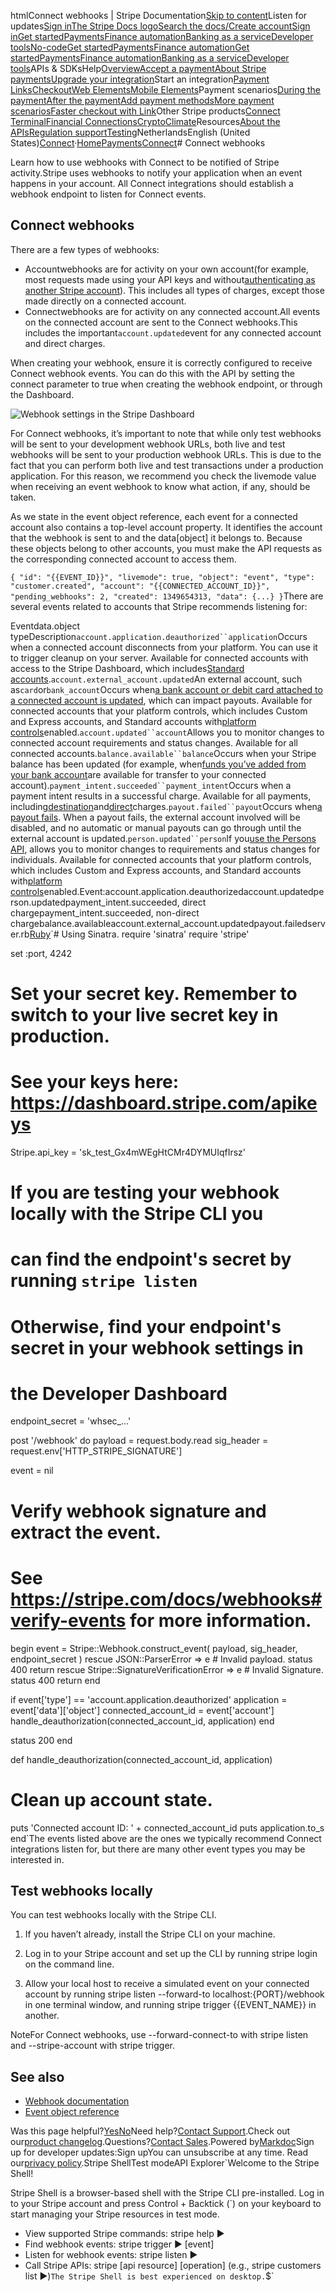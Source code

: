 htmlConnect webhooks | Stripe Documentation[Skip to content](#main-content)Listen for updates[Sign in](https://dashboard.stripe.com/login?redirect=https%3A%2F%2Fdocs.stripe.com%2Fconnect%2Fwebhooks)[The Stripe Docs logo](/)[Search the docs/](#)[Create account](https://dashboard.stripe.com/register/connect)[Sign in](https://dashboard.stripe.com/login?redirect=https%3A%2F%2Fdocs.stripe.com%2Fconnect%2Fwebhooks)[Get started](/get-started)[Payments](/payments)[Finance automation](/finance-automation)[Banking as a service](/financial-services)[Developer tools](/development)[No-code](/no-code)[Get started](/get-started)[Payments](/payments)[Finance automation](/finance-automation)[](#)[Get started](/get-started)[Payments](/payments)[Finance automation](/finance-automation)[Banking as a service](/financial-services)[Developer tools](/development)[](#)APIs & SDKsHelp[Overview](/docs/payments)[Accept a payment](#)[About Stripe payments](#)[Upgrade your integration](/docs/payments/upgrades)Start an integration[Payment Links](#)[Checkout](#)[Web Elements](#)[Mobile Elements](#)Payment scenarios[During the payment](#)[After the payment](#)[Add payment methods](#)[More payment scenarios](#)[Faster checkout with Link](#)Other Stripe products[Connect](#)
[Terminal](#)[Financial Connections](#)[Crypto](#)[Climate](#)Resources[About the APIs](#)[Regulation support](#)[Testing](/docs/testing)NetherlandsEnglish (United States)[](#)[](#)[Connect](/connect)·[Home](/docs)[Payments](/docs/payments)[Connect](/docs/connect)# Connect webhooks

Learn how to use webhooks with Connect to be notified of Stripe activity.Stripe uses webhooks to notify your application when an event happens in your account. All Connect integrations should establish a webhook endpoint to listen for Connect events.

## Connect webhooks

There are a few types of webhooks:

- Accountwebhooks are for activity on your own account(for example, most requests made using your API keys and without[authenticating as another Stripe account](/connect/authentication)). This includes all types of charges, except those made directly on a connected account.
- Connectwebhooks are for activity on any connected account.All events on the connected account are sent to the Connect webhooks.This includes the important`account.updated`event for any connected account and direct charges.

When creating your webhook, ensure it is correctly configured to receive Connect webhook events. You can do this with the API by setting the connect parameter to true when creating the webhook endpoint, or through the Dashboard.

![Webhook settings in the Stripe Dashboard](https://b.stripecdn.com/docs-statics-srv/assets/webhooks.ac3d6c19a5281fbbd2b85a335cd887b3.png)

For Connect webhooks, it’s important to note that while only test webhooks will be sent to your development webhook URLs, both live and test webhooks will be sent to your production webhook URLs. This is due to the fact that you can perform both live and test transactions under a production application. For this reason, we recommend you check the livemode value when receiving an event webhook to know what action, if any, should be taken.

As we state in the event object reference, each event for a connected account also contains a top-level account property. It identifies the account that the webhook is sent to and the data[object] it belongs to. Because these objects belong to other accounts, you must make the API requests as the corresponding connected account to access them.

`{
  "id": "{{EVENT_ID}}",
  "livemode": true,
  "object": "event",
  "type": "customer.created",
  "account": "{{CONNECTED_ACCOUNT_ID}}",
  "pending_webhooks": 2,
  "created": 1349654313,
  "data": {...}
}`There are several events related to accounts that Stripe recommends listening for:

Eventdata.object typeDescription`account.application.deauthorized``application`Occurs when a connected account disconnects from your platform. You can use it to trigger cleanup on your server. Available for connected accounts with access to the Stripe Dashboard, which includes[Standard accounts](/connect/standard-accounts).`account.external_account.updated`An external account, such as`card`or`bank_account`Occurs when[a bank account or debit card attached to a connected account is updated](/connect/payouts-bank-accounts), which can impact payouts. Available for connected accounts that your platform controls, which includes Custom and Express accounts, and Standard accounts with[platform controls](/connect/platform-controls-for-stripe-dashboard-accounts)enabled.`account.updated``account`Allows you to monitor changes to connected account requirements and status changes. Available for all connected accounts.`balance.available``balance`Occurs when your Stripe balance has been updated (for example, when[funds you’ve added from your bank account](/connect/add-and-pay-out-guide#add-funds)are available for transfer to your connected account).`payment_intent.succeeded``payment_intent`Occurs when a payment intent results in a successful charge. Available for all payments, including[destination](/connect/collect-then-transfer-guide#fulfillment)and[direct](/connect/enable-payment-acceptance-guide)charges.`payout.failed``payout`Occurs when[a payout fails](/connect/payouts-connected-accounts#webhooks).  When a payout fails, the external account involved will be disabled, and no automatic or manual payouts can go through until the external account is updated.`person.updated``person`If you[use the Persons API](/connect/handling-api-verification#verification-process), allows you to monitor changes to requirements and status changes for individuals. Available for connected accounts that your platform controls, which includes Custom and Express accounts, and Standard accounts with[platform controls](/connect/platform-controls-for-stripe-dashboard-accounts)enabled.Event:account.application.deauthorizedaccount.updatedperson.updatedpayment_intent.succeeded, direct chargepayment_intent.succeeded, non-direct chargebalance.availableaccount.external_account.updatedpayout.failedserver.rb[Ruby](#)`# Using Sinatra.
require 'sinatra'
require 'stripe'

set :port, 4242

# Set your secret key. Remember to switch to your live secret key in production.
# See your keys here: https://dashboard.stripe.com/apikeys
Stripe.api_key = 'sk_test_Gx4mWEgHtCMr4DYMUIqfIrsz'

# If you are testing your webhook locally with the Stripe CLI you
# can find the endpoint's secret by running `stripe listen`
# Otherwise, find your endpoint's secret in your webhook settings in
# the Developer Dashboard
endpoint_secret = 'whsec_...'

post '/webhook' do
  payload = request.body.read
  sig_header = request.env['HTTP_STRIPE_SIGNATURE']

  event = nil

  # Verify webhook signature and extract the event.
  # See https://stripe.com/docs/webhooks#verify-events for more information.
  begin
    event = Stripe::Webhook.construct_event(
      payload, sig_header, endpoint_secret
    )
  rescue JSON::ParserError => e
    # Invalid payload.
    status 400
    return
  rescue Stripe::SignatureVerificationError => e
    # Invalid Signature.
    status 400
    return
  end

  if event['type'] == 'account.application.deauthorized'
    application = event['data']['object']
    connected_account_id = event['account']
    handle_deauthorization(connected_account_id, application)
  end

  status 200
end

def handle_deauthorization(connected_account_id, application)
  # Clean up account state.
  puts 'Connected account ID: ' + connected_account_id
  puts application.to_s
end`The events listed above are the ones we typically recommend Connect integrations listen for, but there are many other event types you may be interested in.

## Test webhooks locally

You can test webhooks locally with the Stripe CLI.

1. If you haven’t already, install the Stripe CLI on your machine.


2. Log in to your Stripe account and set up the CLI by running stripe login on the command line.


3. Allow your local host to receive a simulated event on your connected account by running stripe listen --forward-to localhost:{PORT}/webhook in one terminal window, and running stripe trigger {{EVENT_NAME}} in another.



NoteFor Connect webhooks, use --forward-connect-to with stripe listen and --stripe-account with stripe trigger.

## See also

- [Webhook documentation](/webhooks)
- [Event object reference](/api#events)

Was this page helpful?[Yes](#)[No](#)Need help?[Contact Support](https://support.stripe.com/).Check out our[product changelog](https://stripe.com/blog/changelog).Questions?[Contact Sales](https://stripe.com/contact/sales).Powered by[Markdoc](https://markdoc.dev)Sign up for developer updates:Sign upYou can unsubscribe at any time. Read our[privacy policy](https://stripe.com/privacy).Stripe ShellTest modeAPI Explorer[](https://stripe.com/docs/stripe-cli#install)`Welcome to the Stripe Shell!

Stripe Shell is a browser-based shell with the Stripe CLI pre-installed. Log in to your
Stripe account and press Control + Backtick (`) on your keyboard to start managing your Stripe
resources in test mode.

- View supported Stripe commands: stripe help ▶️
- Find webhook events: stripe trigger ▶️ [event]
- Listen for webhook events: stripe listen ▶
- Call Stripe APIs: stripe [api resource] [operation] (e.g., stripe customers list ▶️)`The Stripe Shell is best experienced on desktop.`$`